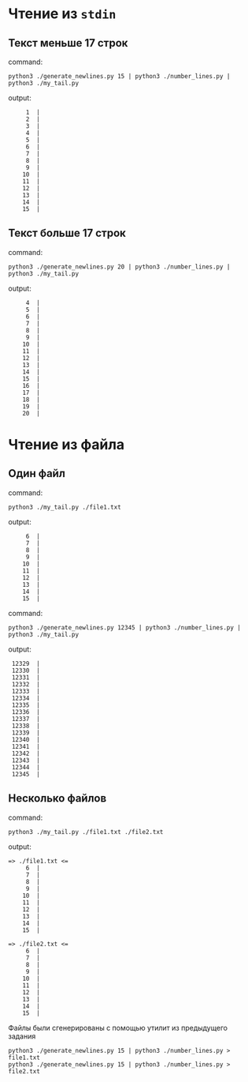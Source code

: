 # Чтение из `stdin`

## Текст меньше 17 строк
command:
```commandline
python3 ./generate_newlines.py 15 | python3 ./number_lines.py | python3 ./my_tail.py
```
output:
```commandline
     1  |
     2  |
     3  |
     4  |
     5  |
     6  |
     7  |
     8  |
     9  |
    10  |
    11  |
    12  |
    13  |
    14  |
    15  |
```
## Текст больше 17 строк
command:
```commandline
python3 ./generate_newlines.py 20 | python3 ./number_lines.py | python3 ./my_tail.py
```
output:
```commandline
     4  |
     5  |
     6  |
     7  |
     8  |
     9  |
    10  |
    11  |
    12  |
    13  |
    14  |
    15  |
    16  |
    17  |
    18  |
    19  |
    20  |
```
# Чтение из файла
## Один файл
command:
```commandline
python3 ./my_tail.py ./file1.txt
```
output:
```commandline
     6  |
     7  |
     8  |
     9  |
    10  |
    11  |
    12  |
    13  |
    14  |
    15  |
```
command:
```commandline
python3 ./generate_newlines.py 12345 | python3 ./number_lines.py | python3 ./my_tail.py
```
output:
```commandline
 12329  |
 12330  |
 12331  |
 12332  |
 12333  |
 12334  |
 12335  |
 12336  |
 12337  |
 12338  |
 12339  |
 12340  |
 12341  |
 12342  |
 12343  |
 12344  |
 12345  |
```
## Несколько файлов
command:
```commandline
python3 ./my_tail.py ./file1.txt ./file2.txt
```
output:
```commandline
=> ./file1.txt <=
     6  |
     7  |
     8  |
     9  |
    10  |
    11  |
    12  |
    13  |
    14  |
    15  |

=> ./file2.txt <=
     6  |
     7  |
     8  |
     9  |
    10  |
    11  |
    12  |
    13  |
    14  |
    15  |
```
Файлы были сгенерированы с помощью утилит из предыдущего задания
```commandline
python3 ./generate_newlines.py 15 | python3 ./number_lines.py > file1.txt
python3 ./generate_newlines.py 15 | python3 ./number_lines.py > file2.txt
```
